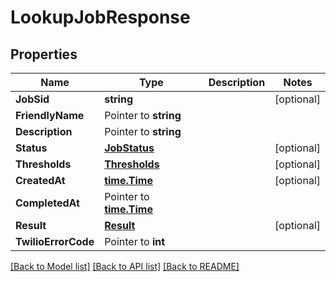 # LookupJobResponse

## Properties

Name | Type | Description | Notes
------------ | ------------- | ------------- | -------------
**JobSid** | **string** |  |[optional] 
**FriendlyName** | Pointer to **string** |  |
**Description** | Pointer to **string** |  |
**Status** | [**JobStatus**](JobStatus.md) |  |[optional] 
**Thresholds** | [**Thresholds**](Thresholds.md) |  |[optional] 
**CreatedAt** | [**time.Time**](time.Time.md) |  |[optional] 
**CompletedAt** | Pointer to [**time.Time**](time.Time.md) |  |
**Result** | [**Result**](Result.md) |  |[optional] 
**TwilioErrorCode** | Pointer to **int** |  |

[[Back to Model list]](../README.md#documentation-for-models) [[Back to API list]](../README.md#documentation-for-api-endpoints) [[Back to README]](../README.md)


